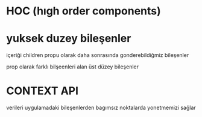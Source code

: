 # HOC (hıgh order components)

# yuksek duzey bileşenler

içeriği children propu olarak daha sonrasında gonderebildiğmiz bileşenler

prop olarak farklı bilşeenleri alan üst düzey bileşenler

# CONTEXT API

verileri uygulamadaki bileşenlerden bagımsız noktalarda yonetmemizi sağlar
